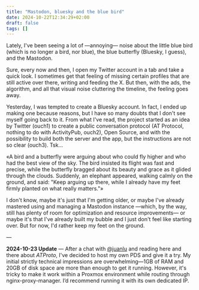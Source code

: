 ```yaml
---
title: "Mastodon, bluesky and the blue bird"
date: 2024-10-22T12:34:29+02:00
draft: false
tags: []
---
```


Lately, I've been seeing a lot of —annoying— noise about the little blue bird (which is no longer a bird, nor blue), the blue butterfly (Bluesky, I guess), and the Mastodon.

Sure, every now and then, I open my Twitter account in a tab and take a quick look. I sometimes get that feeling of missing certain profiles that are still active over there, writing and feeding the X. But then, with the ads, the algorithm, and all that visual noise cluttering the timeline, the feeling goes away.

Yesterday, I was tempted to create a Bluesky account. In fact, I ended up making one because reasons, but I have so many doubts that I don't see myself going back to it. From what I've read, the project started as an idea by Twitter (ouch1) to create a public conversation protocol (AT Protocol, nothing to do with ActivityPub, ouch2), Open Source, and with the possibility to build both the server and the app, but the instructions are not so clear (ouch3). Tsk...

«A bird and a butterfly were arguing about who could fly higher and who had the best view of the sky. The bird insisted its flight was fast and precise, while the butterfly bragged about its beauty and grace as it glided through the clouds. Suddenly, an elephant appeared, walking calmly on the ground, and said: "Keep arguing up there, while I already have my feet firmly planted on what really matters."»

I don't know, maybe it's just that I'm getting older, or maybe I've already mastered using and managing a Mastodon instance —which, by the way, still has plenty of room for optimization and resource improvements— or maybe it's that I've already built my bubble and I just don't feel like starting over. But for now, I'd rather keep my feet on the ground.

—

**2024-10-23 Update** — After a chat with [@juanlu](https://mastodon.bofhers.es/@oscarmlage/113351007313588920) and reading here and there about *ATProto*, I've decided to host my own PDS and give it a try. My initial strictly technical impressions are overwhelming—1GB of RAM and 20GB of disk space are more than enough to get it running. However, it's tricky to make it work within a Proxmox environment while routing through nginx-proxy-manager. I’d recommend running it with its own dedicated IP.